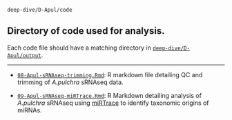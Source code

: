 `deep-dive/D-Apul/code`

## Directory of code used for analysis.

Each code file should have a matching directory in [`deep-dive/D-Apul/output`](https://github.com/urol-e5/deep-dive/tree/main/D-Apul/output/09-Apul-sRNAseq-miRTrace).

---

- [`08-Apul-sRNAseq-trimming.Rmd`](https://github.com/urol-e5/deep-dive/blob/main/D-Apul/code/08-Apul-sRNAseq-trimming.Rmd): R markdown file detailing QC and trimming of _A.pulchra_ sRNAseq data.

- [`09-Apul-sRNAseq-miRTrace.Rmd`](https://github.com/urol-e5/deep-dive/blob/main/D-Apul/code/09-Apul-sRNAseq-miRTrace.Rmd): R Markdown detailing analysis of _A.pulchra_ sRNAseq using [miRTrace](https://github.com/friedlanderlab/mirtrace) to identify taxonomic origins of miRNAs.
